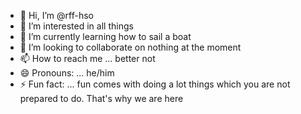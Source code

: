 - 👋 Hi, I’m @rff-hso
- 👀 I’m interested in all things 
- 🌱 I’m currently learning how to sail a boat
- 💞️ I’m looking to collaborate on nothing at the moment
- 📫 How to reach me ... better not
- 😄 Pronouns: ... he/him
- ⚡ Fun fact: ... fun comes with doing a lot things which you are not prepared to do. That's why we are here 

<!---
rff-hso/rff-hso is a ✨ special ✨ repository because its `README.md` (this file) appears on your GitHub profile.
You can click the Preview link to take a look at your changes.
--->
